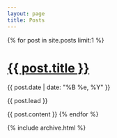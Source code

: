 ```yaml
---
layout: page
title: Posts
---
```


<div>
  {% for post in site.posts limit:1 %}
  <h1><a href="{{ post.url | prepend: site.url }}">{{ post.title }}</a></h1>
  <time datetime="{{ post.date | date_to_xmlschema }}" class="post-date">{{ post.date | date: "%B %e, %Y" }}</time>
  <p class="lead">{{ post.lead }}</p>
  {{ post.content }}
  {% endfor %}
</div>

{% include archive.html %}
